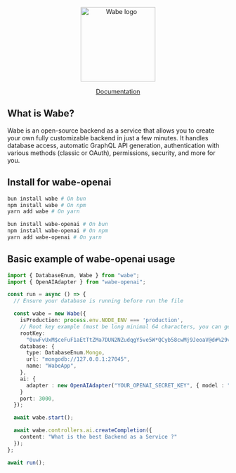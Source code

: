 <p align="center">
  <a href="https://wabe.dev"><img src="https://wabe.dev/assets/logo.png" alt="Wabe logo" height=170></a>
</p>

<div align="center">
  <a href="https://wabe.dev">Documentation</a>
</div>

## What is Wabe?

Wabe is an open-source backend as a service that allows you to create your own fully customizable backend in just a few minutes. It handles database access, automatic GraphQL API generation, authentication with various methods (classic or OAuth), permissions, security, and more for you.

## Install for wabe-openai

```sh
bun install wabe # On bun
npm install wabe # On npm
yarn add wabe # On yarn

bun install wabe-openai # On bun
npm install wabe-openai # On npm
yarn add wabe-openai # On yarn
```

## Basic example of wabe-openai usage

```ts
import { DatabaseEnum, Wabe } from "wabe";
import { OpenAIAdapter } from "wabe-openai";

const run = async () => {
  // Ensure your database is running before run the file

  const wabe = new Wabe({
    isProduction: process.env.NODE_ENV === 'production',
    // Root key example (must be long minimal 64 characters, you can generate it online)
    rootKey:
      "0uwFvUxM$ceFuF1aEtTtZMa7DUN2NZudqgY5ve5W*QCyb58cwMj9JeoaV@d#%29v&aJzswuudVU1%nAT+rxS0Bh&OkgBYc0PH18*",
    database: {
      type: DatabaseEnum.Mongo,
      url: "mongodb://127.0.0.1:27045",
      name: "WabeApp",
    },
    ai: {
      adapter : new OpenAIAdapter("YOUR_OPENAI_SECRET_KEY", { model : "gpt-4o" }),
    }
    port: 3000,
  });

  await wabe.start();

  await wabe.controllers.ai.createCompletion({
    content: "What is the best Backend as a Service ?"
  });
};

await run();
```
